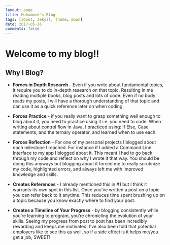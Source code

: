 ```yaml
---
layout: page
title: Muhammed's Blog
tags: [about, Jekyll, theme, moon]
date: 2017-05-26
comments: false
---
```


# Welcome to my blog!!

## Why I Blog?

- **Forces in Depth Research** - Even if you write about fundamental topics, it require you to do in-depth research on that topic. Resulting in me reading multiple books, blog posts and lots of code. Even if no body reads my posts, I will have a thorough understanding of that topic and can use it as a quick reference later on when coding.

- **Forces Practice** - if you really want to grasp something well enough to blog about it, you need to practice using it i.e. you need to code. When writing about control flow in Java, I practiced using: If Else, Case statements, and the ternary operator, and learned when to use each.

- **Forces Reflection** - For one of my personal projects I blogged about each milestone I reached. For instance if I added a Command Line Interface to my app I blogged about it. This meant I had to go back through my code and reflect on why I wrote it that way. You should be doing this anyways but blogging about it forced me to really scrutinize my code, highlighted errors, and always left me with improved knowledge and skills.

- **Creates References** - I already mentioned this in #1 but I think it warrants its own spot in this list. Once you’ve written a post on a topic you can refer back to it anytime. This reduces time spent brushing up on a topic because you know exactly where to find your post.

- **Creates a Timeline of Your Progress** - by blogging consistently while you’re learning to program, you’re chronicling the evolution of your skills. Seeing my progress from post to post has been incredibly rewarding and keeps me motivated. I’ve also been told that potential employers like to see this as well, so if a side effect is it helps me/you get a job, SWEET!
